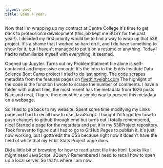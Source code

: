 ```yaml
---
layout: post
title: Been a year.
---
```

Now that I'm wrapping up my contract at Centre College it's time to get back to professional development (this job kept me BUSY for the past year!).  I decided my first priority would be to find a way to wrap up that 538 project.  It's a shame that I worked so hard on it, and I do have something to show for it, but I haven't managed to put it on a resum&eacute; or anything.  Today I had to refamiliarize myself with everything, it seemed.  
 
Opened up Jupyter.  Turns out my ProblemStatment file alone is self-contained and impressive enough.  It's the intro to the Erd&ouml;s Institute Data Science Boot Camp project I tried to do last spring.  The code scrapes metadata from the features pages on [fivethirtyeight.com](https://abcnews.go.com/538)  The highlight of the code is the function I wrote to scrape the number of comments.  I have a folder with output files, the most recent has the metadata from 1026 posts.  Nice and neat, I figure there must be a simple way to present this metadata on a webpage.

So I had to go back to my website.  Spent some time modifying my Links page and had to recall how to use JavaScript.  Thought I'd forgotten how to push changes to github through cmd but turns out I totally remembered, nice!  Started a page for the metadata and put it in my 538Project repository.  Took forever to figure out I had to go to GitHub Pages to publish it.  It's just now working, but I gotta edit the CSS because right now it doesn't have the field of white that my Fitbit Stats Project page does.

Did a little bit of browsing for how to read a text file into html.  Looks like I might need JavaScript.  JQuery?  Remembered I need to recall how to open up a local server.  So that's where I am now.
